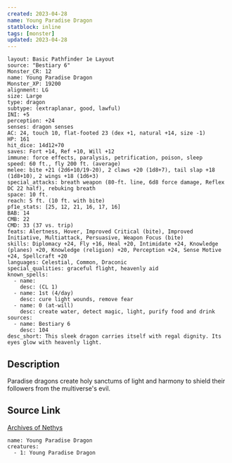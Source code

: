 ```yaml
---
created: 2023-04-28
name: Young Paradise Dragon
statblock: inline
tags: [monster]
updated: 2023-04-28
---
```

```statblock
layout: Basic Pathfinder 1e Layout
source: "Bestiary 6"
Monster_CR: 12
name: Young Paradise Dragon
Monster_XP: 19200
alignment: LG
size: Large
type: dragon
subtype: (extraplanar, good, lawful)
INI: +5
perception: +24
senses: dragon senses
AC: 24, touch 10, flat-footed 23 (dex +1, natural +14, size -1)
HP: 161
hit_dice: 14d12+70
saves: Fort +14, Ref +10, Will +12
immune: force effects, paralysis, petrification, poison, sleep
speed: 60 ft., fly 200 ft. (average)
melee: bite +21 (2d6+10/19-20), 2 claws +20 (1d8+7), tail slap +18 (1d8+10), 2 wings +18 (1d6+3)
special_attacks: breath weapon (80-ft. line, 6d8 force damage, Reflex DC 22 half), rebuking breath
space: 10 ft.
reach: 5 ft. (10 ft. with bite)
pf1e_stats: [25, 12, 21, 16, 17, 16]
BAB: 14
CMB: 22
CMD: 33 (37 vs. trip)
feats: Alertness, Hover, Improved Critical (bite), Improved Initiative, Multiattack, Persuasive, Weapon Focus (bite)
skills: Diplomacy +24, Fly +16, Heal +20, Intimidate +24, Knowledge (planes) +20, Knowledge (religion) +20, Perception +24, Sense Motive +24, Spellcraft +20
languages: Celestial, Common, Draconic
special_qualities: graceful flight, heavenly aid
known_spells:
  - name:
    desc: (CL 1)
  - name: 1st (4/day)
    desc: cure light wounds, remove fear
  - name: 0 (at-will)
    desc: create water, detect magic, light, purify food and drink
sources:
  - name: Bestiary 6
    desc: 104
desc_short: This sleek dragon carries itself with regal dignity. Its eyes glow with heavenly light.
```
## Description
Paradise dragons create holy sanctums of light and harmony to shield their followers from the multiverse's evil.
## Source Link
[Archives of Nethys](https://aonprd.com/MonsterDisplay.aspx?ItemName=Young%20Paradise%20Dragon)
```encounter-table
name: Young Paradise Dragon
creatures:
  - 1: Young Paradise Dragon
```
